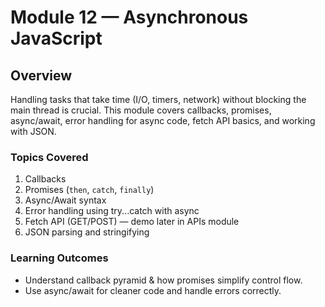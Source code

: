 # Module 12 — Asynchronous JavaScript

## Overview
Handling tasks that take time (I/O, timers, network) without blocking the main thread is crucial. This module covers callbacks, promises, async/await, error handling for async code, fetch API basics, and working with JSON.

### Topics Covered
1. Callbacks
2. Promises (`then`, `catch`, `finally`)
3. Async/Await syntax
4. Error handling using try...catch with async
5. Fetch API (GET/POST) — demo later in APIs module
6. JSON parsing and stringifying

### Learning Outcomes
- Understand callback pyramid & how promises simplify control flow.
- Use async/await for cleaner code and handle errors correctly.
